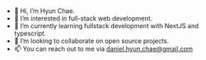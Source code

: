 - 👋 Hi, I’m Hyun Chae.
- 👀 I’m interested in full-stack web development.
- 🌱 I’m currently learning fullstack development with NextJS and typescript.
- 💞️ I’m looking to collaborate on open source projects.
- 📫 You can reach out to me via daniel.hyun.chae@gmail.com

<!---
daniel-hyun-chae/daniel-hyun-chae is a ✨ special ✨ repository because its `README.md` (this file) appears on your GitHub profile.
You can click the Preview link to take a look at your changes.
--->
